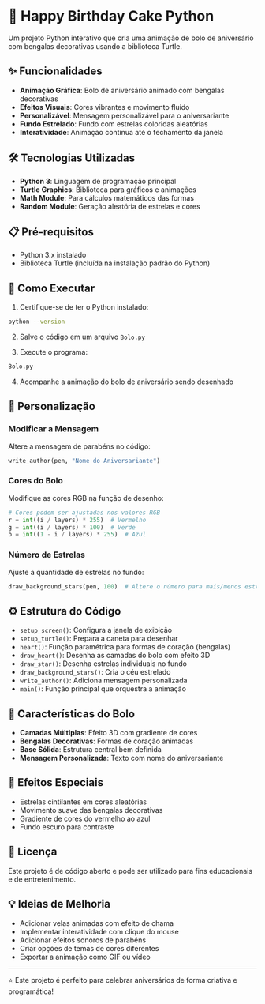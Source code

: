 # 🎂 Happy Birthday Cake Python

Um projeto Python interativo que cria uma animação de bolo de aniversário com bengalas decorativas usando a biblioteca Turtle.

## ✨ Funcionalidades

- **Animação Gráfica**: Bolo de aniversário animado com bengalas decorativas
- **Efeitos Visuais**: Cores vibrantes e movimento fluído
- **Personalizável**: Mensagem personalizável para o aniversariante
- **Fundo Estrelado**: Fundo com estrelas coloridas aleatórias
- **Interatividade**: Animação contínua até o fechamento da janela

## 🛠️ Tecnologias Utilizadas

- **Python 3**: Linguagem de programação principal
- **Turtle Graphics**: Biblioteca para gráficos e animações
- **Math Module**: Para cálculos matemáticos das formas
- **Random Module**: Geração aleatória de estrelas e cores

## 📋 Pré-requisitos

- Python 3.x instalado
- Biblioteca Turtle (incluída na instalação padrão do Python)

## 🚀 Como Executar

1. Certifique-se de ter o Python instalado:
```bash
python --version
```

2. Salve o código em um arquivo `Bolo.py`

3. Execute o programa:
```bash
Bolo.py
```

4. Acompanhe a animação do bolo de aniversário sendo desenhado

## 🎨 Personalização

### Modificar a Mensagem
Altere a mensagem de parabéns no código:
```python
write_author(pen, "Nome do Aniversariante")
```

### Cores do Bolo
Modifique as cores RGB na função de desenho:
```python
# Cores podem ser ajustadas nos valores RGB
r = int((i / layers) * 255)  # Vermelho
g = int((i / layers) * 100)  # Verde
b = int((1 - i / layers) * 255)  # Azul
```

### Número de Estrelas
Ajuste a quantidade de estrelas no fundo:
```python
draw_background_stars(pen, 100)  # Altere o número para mais/menos estrelas
```

## ⚙️ Estrutura do Código

- `setup_screen()`: Configura a janela de exibição
- `setup_turtle()`: Prepara a caneta para desenhar
- `heart()`: Função paramétrica para formas de coração (bengalas)
- `draw_heart()`: Desenha as camadas do bolo com efeito 3D
- `draw_star()`: Desenha estrelas individuais no fundo
- `draw_background_stars()`: Cria o céu estrelado
- `write_author()`: Adiciona mensagem personalizada
- `main()`: Função principal que orquestra a animação

## 🎂 Características do Bolo

- **Camadas Múltiplas**: Efeito 3D com gradiente de cores
- **Bengalas Decorativas**: Formas de coração animadas
- **Base Sólida**: Estrutura central bem definida
- **Mensagem Personalizada**: Texto com nome do aniversariante

## 🌟 Efeitos Especiais

- Estrelas cintilantes em cores aleatórias
- Movimento suave das bengalas decorativas
- Gradiente de cores do vermelho ao azul
- Fundo escuro para contraste

## 📝 Licença

Este projeto é de código aberto e pode ser utilizado para fins educacionais e de entretenimento.

## 💡 Ideias de Melhoria

- Adicionar velas animadas com efeito de chama
- Implementar interatividade com clique do mouse
- Adicionar efeitos sonoros de parabéns
- Criar opções de temas de cores diferentes
- Exportar a animação como GIF ou vídeo

---

⭐ Este projeto é perfeito para celebrar aniversários de forma criativa e programática!
